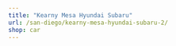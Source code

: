 ```yaml
---
title: "Kearny Mesa Hyundai Subaru"
url: /san-diego/kearny-mesa-hyundai-subaru-2/
shop: car
---
```

